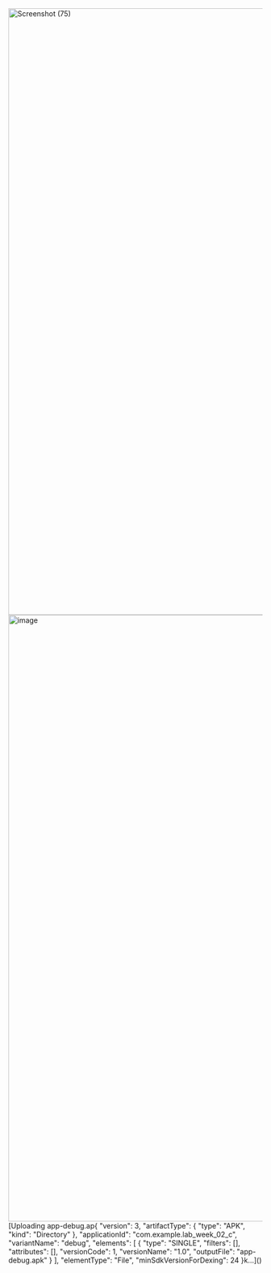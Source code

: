<img width="1920" height="1200" alt="Screenshot (75)" src="https://github.com/user-attachments/assets/a93f4ac0-cc03-43c0-9f52-0da52ab58ff2" />
<img width="1920" height="1200" alt="image" src="https://github.com/user-attachments/assets/87e34b64-5e8b-4f3d-afe0-99d143892c4e" />
[Uploading app-debug.ap{
  "version": 3,
  "artifactType": {
    "type": "APK",
    "kind": "Directory"
  },
  "applicationId": "com.example.lab_week_02_c",
  "variantName": "debug",
  "elements": [
    {
      "type": "SINGLE",
      "filters": [],
      "attributes": [],
      "versionCode": 1,
      "versionName": "1.0",
      "outputFile": "app-debug.apk"
    }
  ],
  "elementType": "File",
  "minSdkVersionForDexing": 24
}k…]()
